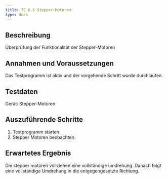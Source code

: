 ```yaml
---
title: TC 6.5 Stepper-Motoren
type: docs
---
```

## Beschreibung
Überprüfung der Funktionalität der Stepper-Motoren

## Annahmen und Voraussetzungen
Das Testprogramm ist aktiv und der vorgehende Schritt wurde durchlaufen.

## Testdaten
Gerät: Stepper-Motoren

## Auszuführende Schritte
1. Testprogramm starten.
2. Stepper Motoren beobachten.

## Erwartetes Ergebnis
Die stepper motoren vollziehen eine vollständige umdrehung.
Danach folgt eine vollständige Umdrehung in die entgegengesetzte Richtung.